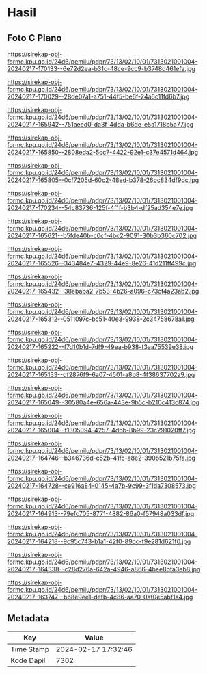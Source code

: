 # Hasil

## Foto C Plano

https://sirekap-obj-formc.kpu.go.id/24d6/pemilu/pdpr/73/13/02/10/01/7313021001004-20240217-170133--6e72d2ea-b31c-48ce-9cc9-b3748d461efa.jpg

https://sirekap-obj-formc.kpu.go.id/24d6/pemilu/pdpr/73/13/02/10/01/7313021001004-20240217-170029--28de07a1-a751-44f5-be6f-24a6c11fd6b7.jpg

https://sirekap-obj-formc.kpu.go.id/24d6/pemilu/pdpr/73/13/02/10/01/7313021001004-20240217-165942--751aeed0-da3f-4dda-b6de-e5a1718b5a77.jpg

https://sirekap-obj-formc.kpu.go.id/24d6/pemilu/pdpr/73/13/02/10/01/7313021001004-20240217-165850--2808eda2-5cc7-4422-92e1-c37e4571d464.jpg

https://sirekap-obj-formc.kpu.go.id/24d6/pemilu/pdpr/73/13/02/10/01/7313021001004-20240217-165805--0cf7205d-60c2-48ed-b378-26bc834df9dc.jpg

https://sirekap-obj-formc.kpu.go.id/24d6/pemilu/pdpr/73/13/02/10/01/7313021001004-20240217-170234--54c83736-125f-4f1f-b3b4-df25ad354e7e.jpg

https://sirekap-obj-formc.kpu.go.id/24d6/pemilu/pdpr/73/13/02/10/01/7313021001004-20240217-165621--b5fde40b-c0cf-4bc2-9091-30b3b360c702.jpg

https://sirekap-obj-formc.kpu.go.id/24d6/pemilu/pdpr/73/13/02/10/01/7313021001004-20240217-165526--343484e7-4329-44e9-8e26-41d211ff499c.jpg

https://sirekap-obj-formc.kpu.go.id/24d6/pemilu/pdpr/73/13/02/10/01/7313021001004-20240217-165432--38ebaba2-7b53-4b26-a096-c73cf4a23ab2.jpg

https://sirekap-obj-formc.kpu.go.id/24d6/pemilu/pdpr/73/13/02/10/01/7313021001004-20240217-165312--0511097c-bc51-40e3-9938-2c34758678a1.jpg

https://sirekap-obj-formc.kpu.go.id/24d6/pemilu/pdpr/73/13/02/10/01/7313021001004-20240217-165222--f7d10b1d-7df9-49ea-b938-f3aa75539e38.jpg

https://sirekap-obj-formc.kpu.go.id/24d6/pemilu/pdpr/73/13/02/10/01/7313021001004-20240217-165133--df2876f9-6a07-4501-a8b8-4f38637702a9.jpg

https://sirekap-obj-formc.kpu.go.id/24d6/pemilu/pdpr/73/13/02/10/01/7313021001004-20240217-165049--30580a4e-656a-443e-9b5c-b210c413c874.jpg

https://sirekap-obj-formc.kpu.go.id/24d6/pemilu/pdpr/73/13/02/10/01/7313021001004-20240217-165004--f1305094-4257-4dbb-8b99-23c291020ff7.jpg

https://sirekap-obj-formc.kpu.go.id/24d6/pemilu/pdpr/73/13/02/10/01/7313021001004-20240217-164746--b346736d-c52b-41fc-a8e2-390b521b75fa.jpg

https://sirekap-obj-formc.kpu.go.id/24d6/pemilu/pdpr/73/13/02/10/01/7313021001004-20240217-164728--ce916a84-0145-4a7b-9c99-3f1da7308573.jpg

https://sirekap-obj-formc.kpu.go.id/24d6/pemilu/pdpr/73/13/02/10/01/7313021001004-20240217-164913--79efc705-8771-4882-86a0-f57948a033df.jpg

https://sirekap-obj-formc.kpu.go.id/24d6/pemilu/pdpr/73/13/02/10/01/7313021001004-20240217-164218--9c95c743-b1a1-42f0-89cc-f9e281d621f0.jpg

https://sirekap-obj-formc.kpu.go.id/24d6/pemilu/pdpr/73/13/02/10/01/7313021001004-20240217-164338--c28d276a-642a-4946-a866-4bee8bfa3eb8.jpg

https://sirekap-obj-formc.kpu.go.id/24d6/pemilu/pdpr/73/13/02/10/01/7313021001004-20240217-163747--bb8e9ee1-defb-4c86-aa70-0af0e5abf1a4.jpg


## Metadata

| Key        | Value               |
| ---------- | ------------------- |
| Time Stamp | 2024-02-17 17:32:46 |
| Kode Dapil | 7302                |



